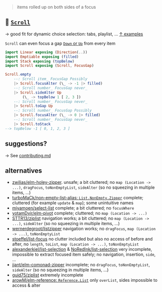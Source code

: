 > items rolled up on both sides of a focus

## 📜 [`Scroll`](https://package.elm-lang.org/packages/lue-bird/elm-scroll/latest/)


→ good fit for dynamic choice selection: tabs, playlist, ...
[↑ examples](https://github.com/lue-bird/elm-scroll/tree/master/example)

`Scroll` can even focus a gap
[`Down` or `Up`](https://dark.elm.dmy.fr/packages/lue-bird/elm-linear-direction/latest/)
from every item


```elm
import Linear exposing (Direction(..))
import Emptiable exposing (filled)
import Stack exposing (topBelow)
import Scroll exposing (Scroll, FocusGap)

Scroll.empty
    --: Scroll item_ FocusGap Possibly
    |> Scroll.focusAlter (\_ -> -1 |> filled)
    --: Scroll number_ FocusGap never_
    |> Scroll.sideAlter Up
        (\_ -> topBelow 1 [ 2, 3 ])
    --: Scroll number_ FocusGap never_
    |> Scroll.toGap Up
    --: Scroll number_ FocusGap Possibly
    |> Scroll.focusAlter (\_ -> 0 |> filled)
    --: Scroll number_ FocusGap never_
    |> Scroll.toStack
--> topBelow -1 [ 0, 1, 2, 3 ]
```

## suggestions?

→ See [contributing.md](https://github.com/lue-bird/elm-scroll/blob/master/contributing.md)

## alternatives

  - [zwilias/elm-holey-zipper](https://package.elm-lang.org/packages/zwilias/elm-holey-zipper/latest).
    unsafe; a bit cluttered; no `map (Location -> ...)`, `dragFocus`, `toNonEmptyList`, `sideAlter` (so no squeezing in multiple items, ...)
  - [turboMaCk/non-empty-list-alias: `List.NonEmpty.Zipper`](https://dark.elm.dmy.fr/packages/turboMaCk/non-empty-list-alias/latest/List-NonEmpty-Zipper)
    complete; cluttered (for example `update` & `map`); some unintuitive names
  - [miyamoen/select-list](https://dark.elm.dmy.fr/packages/miyamoen/select-list/latest/SelectList)
    complete; a bit cluttered; no `focusWhere`
  - [yotamDvir/elm-pivot](https://dark.elm.dmy.fr/packages/yotamDvir/elm-pivot/latest/)
    complete; cluttered; no `map (Location -> ...)`
  - [STTR13/ziplist](https://dark.elm.dmy.fr/packages/STTR13/ziplist/latest/)
    navigation works; a bit cluttered; no `map (Location -> ...)`, `sideAlter` (so no squeezing in multiple items, ...)
  - [wernerdegroot/listzipper](https://dark.elm.dmy.fr/packages/wernerdegroot/listzipper/latest/List-Zipper)
    navigation works; no `dragFocus`, `map (Location -> ...)`, `toNonEmptyList`
  - [stoeffel/list-focus](https://package.elm-lang.org/packages/stoeffel/list-focus/1.0.0/)
    no clutter included but also no access of before and after, no `length`, `toList`, `map (Location -> ...)`, `toNonEmptyList`
  - [alexanderkiel/list-selection](https://dark.elm.dmy.fr/packages/alexanderkiel/list-selection/latest/List-Selection)
    & [NoRedInk/list-selection](https://dark.elm.dmy.fr/packages/NoRedInk/list-selection/latest/List-Selection)
    very incomplete, impossible to extract focused item safely; no navigation, insertion, `side`, ...
  - [jjant/elm-comonad-zipper](https://dark.elm.dmy.fr/packages/jjant/elm-comonad-zipper/latest/)
    incomplete; no `dragFocus`, `toNonEmptyList`, `sideAlter` (so no squeezing in multiple items, ...)
  - [guid75/ziplist](https://dark.elm.dmy.fr/packages/guid75/ziplist/latest/)
    extremely incomplete
  - [arowM/elm-reference: `Reference.List`](https://dark.elm.dmy.fr/packages/arowM/elm-reference/latest/Reference-List)
    only `overList`, sides impossible to access & alter
